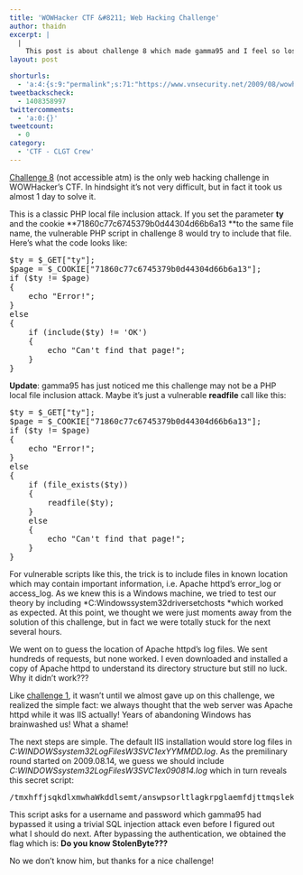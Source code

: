 ```yaml
---
title: 'WOWHacker CTF &#8211; Web Hacking Challenge'
author: thaidn
excerpt: |
  |
    This post is about challenge 8 which made gamma95 and I feel so lost when it comes to web hacking.
layout: post

shorturls:
  - 'a:4:{s:9:"permalink";s:71:"https://www.vnsecurity.net/2009/08/wowhacker-ctf-web-hacking-challenge/";s:7:"tinyurl";s:26:"http://tinyurl.com/ycrxwt6";s:4:"isgd";s:18:"http://is.gd/aOtbC";s:5:"bitly";s:20:"http://bit.ly/6ZZfMF";}'
tweetbackscheck:
  - 1408358997
twittercomments:
  - 'a:0:{}'
tweetcount:
  - 0
category:
  - 'CTF - CLGT Crew'
---
```

[Challenge 8][1] (not accessible atm) is the only web hacking challenge in WOWHacker&#8217;s CTF. In hindsight it&#8217;s not very difficult, but in fact it took us almost 1 day to solve it.

This is a classic PHP local file inclusion attack. If you set the parameter **ty** and the cookie **71860c77c6745379b0d44304d66b6a13 **to the same file name, the vulnerable PHP script in challenge 8 would try to include that file. Here&#8217;s what the code looks like: 

<pre class="brush: plain; gutter: false; title: ; notranslate" title="">$ty = $_GET["ty"];
$page = $_COOKIE["71860c77c6745379b0d44304d66b6a13"];
if ($ty != $page)
{
    echo "Error!";
}
else
{
    if (include($ty) != 'OK')
    {
        echo "Can't find that page!";
    }
}
</pre>

**Update**: gamma95 has just noticed me this challenge may not be a PHP local file inclusion attack. Maybe it&#8217;s just a vulnerable **readfile** call like this:

<pre class="brush: plain; gutter: false; title: ; notranslate" title="">$ty = $_GET["ty"];
$page = $_COOKIE["71860c77c6745379b0d44304d66b6a13"];
if ($ty != $page)
{
    echo "Error!";
}
else
{
    if (file_exists($ty))
    {
        readfile($ty);
    }
    else
    {
        echo "Can't find that page!";
    }
}</pre>

For vulnerable scripts like this, the trick is to include files in known location which may contain important information, i.e. Apache httpd&#8217;s error\_log or access\_log. As we knew this is a Windows machine, we tried to test our theory by including *C:Windowssystem32driversetchosts *which worked as expected. At this point, we thought we were just moments away from the solution of this challenge, but in fact we were totally stuck for the next several hours.

We went on to guess the location of Apache httpd&#8217;s log files. We sent hundreds of requests, but none worked. I even downloaded and installed a copy of Apache httpd to understand its directory structure but still no luck. Why it didn&#8217;t work???

Like [challenge 1][2], it wasn&#8217;t until we almost gave up on this challenge, we realized the simple fact: we always thought that the web server was Apache httpd while it was IIS actually! Years of abandoning Windows has brainwashed us! What a shame!

The next steps are simple. The default IIS installation would store log files in *C:WINDOWSsystem32LogFilesW3SVC1exYYMMDD.log*. As the premilinary round started on 2009.08.14, we guess we should include *C:WINDOWSsystem32LogFilesW3SVC1ex090814.log* which in turn reveals this secret script:

<pre class="brush: plain; gutter: false; title: ; notranslate" title="">/tmxhffjsqkdlxmwhaWkddlsemt/answpsorltlagkrpglaemfdjttmqslek/rmfoehrufrnrdpsvntutspdy.php
</pre>

This script asks for a username and password which gamma95 had bypassed it using a trivial SQL injection attack even before I figured out what I should do next. After bypassing the authentication, we obtained the flag which is: **Do you know StolenByte???**

No we don&#8217;t know him, but thanks for a nice challenge!

 [1]: http://221.143.48.78:8080/
 [2]: http://vnhacker.blogspot.com/2009/08/crypto-challenges-wowhacker-ctf.html